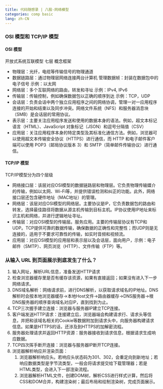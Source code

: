 ```yaml
---
title: 代码随想录 | 八股-网络模型
categories: comp basic
lang: zh-CN
---
```


### OSI 模型和 TCP/IP 模型  

#### OSI 模型  
开放式系统互联模型 七层 概念框架

- 物理层：光纤，电缆等传输信号的物理通道
- 数据链路层：通过物理层网络连接两台计算机 管理数据帧：封装在数据包中的电子信号 示例：以太网
- 网络层：多个互联网络的路由，转发和寻址 示例：IPv4, IPv6
- 传输层：传输控制，例如确保数据包以正确的顺序到达 示例：TCP，UDP
- 会话层：负责会话中两个独立应用程序之间的网络协调，管理一对一应用程序连接的开始和结束以及同步冲突。网络文件系统（NFS）和服务器消息块（SMB）是会话层的常用协议。
- 表示层：主要关注应用程序发送和使用的数据本身的语法。例如，超文本标记语言（HTML）、JavaScript 对象标记（JSON）和逗号分隔值（CSV）
- 应用层：关注应用程序本身的特定类型及其标准化通信方法。例如，浏览器可以使用超文本传输安全协议（HTTPS）进行通信，而 HTTP 和电子邮件客户端可以使用 POP3（邮局协议版本 3）和 SMTP（简单邮件传输协议）进行通信。

#### TCP/IP 模型  
TCP/IP模型分为四个层级

- 网络接口层：该层对应OSI模型的数据链路层和物理层。它负责物理传输媒介的传输，例如以太网、Wi-Fi等，并提供错误检测和纠正的功能。此外，网络接口层还包含硬件地址（MAC地址）的管理。
- 网络层：该层对应OSI模型的网络层。主要协议是IP，它负责数据包的路由和转发，选择最佳路径将数据从源主机传输到目标主机。IP协议使用IP地址来标识主机和网络，并进行逻辑地址寻址。  
- 传输层：对应OSI模型的传输层。服务应用。主要的传输层协议有TCP和UDP。TCP提供可靠的数据传输，确保数据的正确性和完整性；而UDP则是无连接的，适用于不要求可靠性的传输，如实时音频和视频流。
- 应用层：对应OSI模型的应用层和表示层以及会话层，面向用户，示例：电子邮件（SMTP）、网页浏览（HTTP）、文件传输（FTP）等。

### 从输入 URL 到页面展示到底发生了什么？

1. 输入网址，解析URL信息，准备发送HTTP请求
2. 检查浏览器缓存里是否有缓存该资源，如果有直接返回；如果没有进入下一步网络请求。
3. DNS域名解析：网络请求前，进行DNS解析，以获取请求域名的IP地址。DNS解析时会按本地浏览器缓存->本地Host文件->路由器缓存->DNS服务器->根DNS服务器的顺序查询域名对应IP，直到找到为止。
4. TCP三次握手建立连接：浏览器与服务器IP建立TCP连接。
5. 客户端发送HTTP请求：连接建立后，浏览器端会构建请求行、请求头等信息，并把和该域名相关的Cookie等数据附加到请求头中，向服务器构建请求信息。如果是HTTPS的话，还涉及到HTTPS的加解密流程。
6. 服务器处理请求并返回HTTP资源：服务器接收到请求信息，根据请求生成响应数据。
7. TCP四次挥手断开连接：浏览器与服务器IP断开TCP连接。
8. 浏览器解析响应并渲染页面：
    1. 浏览器解析响应头。若响应头状态码为301、302，会重定向到新地址；若响应数据类型是字节流类型，一般会将请求提交给下载管理器；若是HTML类型，会进入下一部渲染流程。
    2. 浏览器解析HTML文件，创建DOM树，解析CSS进行样式计算，然后将CSS和DOM合并，构建渲染树；最后布局和绘制渲染树，完成页面展示。